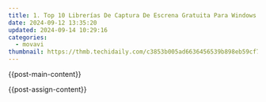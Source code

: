 ```yaml
---
title: 1. Top 10 Librerías De Captura De Escrena Gratuita Para Windows 10
date: 2024-09-12 13:35:20
updated: 2024-09-14 10:29:16
categories:
  - movavi
thumbnail: https://thmb.techidaily.com/c3853b005ad6636456539b898eb59cf75f875d556870e0b3c55b58ed003b40eb.jpg
---
```


{{post-main-content}}

<ins class="adsbygoogle"
     style="display:block"
     data-ad-format="autorelaxed"
     data-ad-client="ca-pub-7571918770474297"
     data-ad-slot="1223367746"></ins>

{{post-assign-content}}

<ins class="adsbygoogle"
     style="display:block"
     data-ad-client="ca-pub-7571918770474297"
     data-ad-slot="8358498916"
     data-ad-format="auto"
     data-full-width-responsive="true"></ins>
